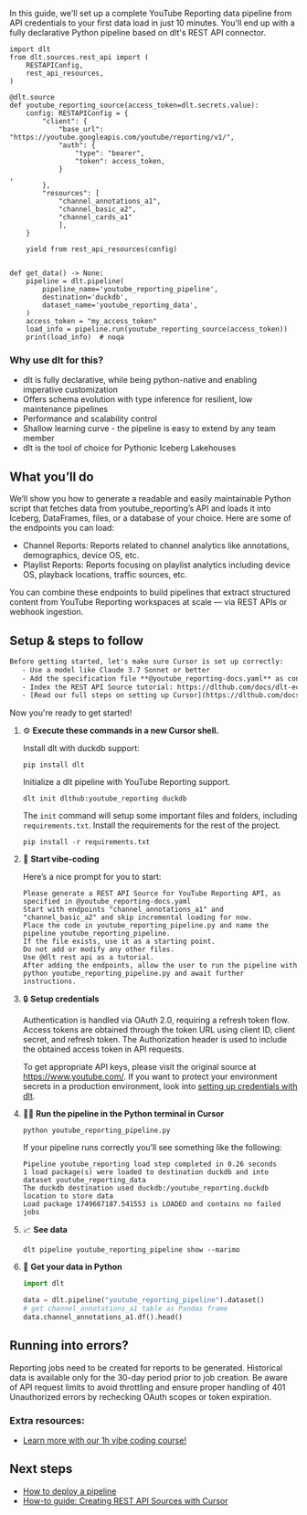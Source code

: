 In this guide, we'll set up a complete YouTube Reporting data pipeline from API credentials to your first data load in just 10 minutes. You'll end up with a fully declarative Python pipeline based on dlt's REST API connector.

```python-outcome
import dlt
from dlt.sources.rest_api import (
    RESTAPIConfig,
    rest_api_resources,
)

@dlt.source
def youtube_reporting_source(access_token=dlt.secrets.value):
    config: RESTAPIConfig = {
        "client": {
            "base_url": "https://youtube.googleapis.com/youtube/reporting/v1/",
            "auth": {
                "type": "bearer",
                "token": access_token,
            }
,
        },
        "resources": [
            "channel_annotations_a1",
            "channel_basic_a2",
            "channel_cards_a1"
            ],
    }

    yield from rest_api_resources(config)


def get_data() -> None:
    pipeline = dlt.pipeline(
        pipeline_name='youtube_reporting_pipeline',
        destination='duckdb',
        dataset_name='youtube_reporting_data', 
    )
    access_token = "my_access_token"
    load_info = pipeline.run(youtube_reporting_source(access_token))
    print(load_info)  # noqa
```

### Why use dlt for this?

- dlt is fully declarative, while being python-native and enabling imperative customization
- Offers schema evolution with type inference for resilient, low maintenance pipelines
- Performance and scalability control
- Shallow learning curve - the pipeline is easy to extend by any team member
- dlt is the tool of choice for Pythonic Iceberg Lakehouses

## What you’ll do

We’ll show you how to generate a readable and easily maintainable Python script that fetches data from youtube_reporting’s API and loads it into Iceberg, DataFrames, files, or a database of your choice. Here are some of the endpoints you can load:

- Channel Reports: Reports related to channel analytics like annotations, demographics, device OS, etc.
- Playlist Reports: Reports focusing on playlist analytics including device OS, playback locations, traffic sources, etc.

You can combine these endpoints to build pipelines that extract structured content from YouTube Reporting workspaces at scale — via REST APIs or webhook ingestion.

## Setup & steps to follow

```default
Before getting started, let's make sure Cursor is set up correctly:
   - Use a model like Claude 3.7 Sonnet or better
   - Add the specification file **@youtube_reporting-docs.yaml** as context
   - Index the REST API Source tutorial: https://dlthub.com/docs/dlt-ecosystem/verified-sources/rest_api/ and add it to context as **@dlt rest api**
   - [Read our full steps on setting up Cursor](https://dlthub.com/docs/dlt-ecosystem/llm-tooling/cursor-restapi#23-configuring-cursor-with-documentation)
```

Now you're ready to get started! 

1. ⚙️ **Execute these commands in a new Cursor shell.**
    
    Install dlt with duckdb support:
    ```shell
    pip install dlt
    ```

    Initialize a dlt pipeline with YouTube Reporting support.
    ```shell
    dlt init dlthub:youtube_reporting duckdb
    ```

    The `init` command will setup some important files and folders, including `requirements.txt`. Install the requirements for the rest of the project.
    ```shell
    pip install -r requirements.txt
    ```
    
2. 🤠 **Start vibe-coding**
    
    Here’s a nice prompt for you to start: 
    
    ```prompt
    Please generate a REST API Source for YouTube Reporting API, as specified in @youtube_reporting-docs.yaml 
    Start with endpoints "channel_annotations_a1" and "channel_basic_a2" and skip incremental loading for now. 
    Place the code in youtube_reporting_pipeline.py and name the pipeline youtube_reporting_pipeline. 
    If the file exists, use it as a starting point. 
    Do not add or modify any other files. 
    Use @dlt rest api as a tutorial. 
    After adding the endpoints, allow the user to run the pipeline with python youtube_reporting_pipeline.py and await further instructions.
    ```

    
3. 🔒 **Setup credentials** 
    
    Authentication is handled via OAuth 2.0, requiring a refresh token flow. Access tokens are obtained through the token URL using client ID, client secret, and refresh token. The Authorization header is used to include the obtained access token in API requests.
    
    To get appropriate API keys, please visit the original source at https://www.youtube.com/.
    If you want to protect your environment secrets in a production environment, look into [setting up credentials with dlt](https://dlthub.com/docs/walkthroughs/add_credentials).
    
4. 🏃‍♀️ **Run the pipeline in the Python terminal in Cursor**
    
    ```shell
    python youtube_reporting_pipeline.py
    ```
    
    If your pipeline runs correctly you’ll see something like the following:
    
    ```shell
    Pipeline youtube_reporting load step completed in 0.26 seconds
    1 load package(s) were loaded to destination duckdb and into dataset youtube_reporting_data
    The duckdb destination used duckdb:/youtube_reporting.duckdb location to store data
    Load package 1749667187.541553 is LOADED and contains no failed jobs
    ```
    
5. 📈 **See data**
    
    ```shell
    dlt pipeline youtube_reporting_pipeline show --marimo
    ```
    
6. 🐍 **Get your data in Python**
    
    ```python
    import dlt

   data = dlt.pipeline("youtube_reporting_pipeline").dataset()
   # get channel_annotations_a1 table as Pandas frame
   data.channel_annotations_a1.df().head()
    ```

## Running into errors?

Reporting jobs need to be created for reports to be generated. Historical data is available only for the 30-day period prior to job creation. Be aware of API request limits to avoid throttling and ensure proper handling of 401 Unauthorized errors by rechecking OAuth scopes or token expiration.

### Extra resources:

- [Learn more with our 1h vibe coding course!](https://www.youtube.com/watch?v=GGid70rnJuM)

## Next steps

- [How to deploy a pipeline](https://dlthub.com/docs/walkthroughs/deploy-a-pipeline)
- [How-to guide: Creating REST API Sources with Cursor](https://dlthub.com/docs/dlt-ecosystem/llm-tooling/cursor-restapi)